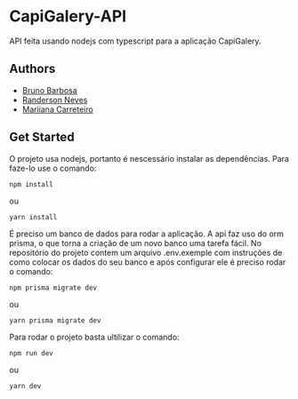 
# CapiGalery-API

API feita usando nodejs com typescript para a aplicação CapiGalery.


## Authors

- [Bruno Barbosa](https://github.com/Bruno-bhab)
- [Randerson Neves](https://github.com/Bruno-bhab)
- [Mariiana Carreteiro](https://github.com/Bruno-bhab)



## Get Started
O projeto usa nodejs, portanto é nescessário instalar as dependências. Para faze-lo use o comando:
```
npm install
```
ou
```
yarn install
```


É preciso um banco de dados para rodar a aplicação. A api faz uso do orm prisma, o que torna a criação de um novo banco uma tarefa fácil.
No repositório do projeto contem um arquivo .env.exemple com instruções de como colocar os dados do seu banco e após configurar ele é preciso rodar o comando: 
```
npm prisma migrate dev
```
ou
```
yarn prisma migrate dev
```

Para rodar o projeto basta ultilizar o comando:

```
npm run dev
```
ou
```
yarn dev
```


